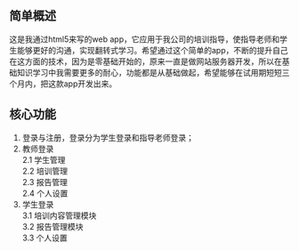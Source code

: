 ## 简单概述
这是我通过html5来写的web app，它应用于我公司的培训指导，使指导老师和学生能够更好的沟通，实现翻转式学习。希望通过这个简单的app，不断的提升自己在这方面的技术，因为是零基础开始的，原来一直是做网站服务器开发，所以在基础知识学习中我需要更多的耐心，功能都是从基础做起，希望能够在试用期短短三个月内，把这款app开发出来。

## 核心功能
1. 登录与注册，登录分为学生登录和指导老师登录；<br>
2. 教师登录<br>
2.1 学生管理<br>
2.2 培训管理<br>
2.3 报告管理<br>
2.4 个人设置<br>
3. 学生登录<br>
  3.1 培训内容管理模块<br>
  3.2 报告管理模块<br>
  3.3 个人设置<br>
